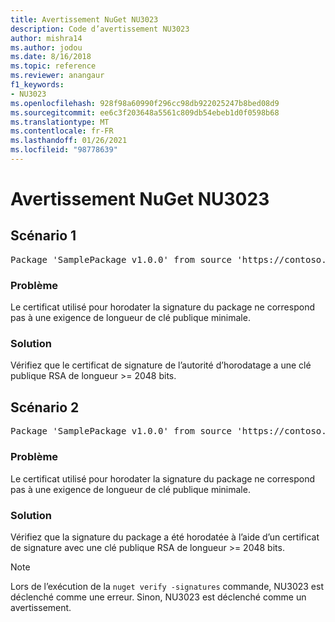 ```yaml
---
title: Avertissement NuGet NU3023
description: Code d’avertissement NU3023
author: mishra14
ms.author: jodou
ms.date: 8/16/2018
ms.topic: reference
ms.reviewer: anangaur
f1_keywords:
- NU3023
ms.openlocfilehash: 928f98a60990f296cc98db922025247b8bed08d9
ms.sourcegitcommit: ee6c3f203648a5561c809db54ebeb1d0f0598b68
ms.translationtype: MT
ms.contentlocale: fr-FR
ms.lasthandoff: 01/26/2021
ms.locfileid: "98778639"
---
```

# <a name="nuget-warning-nu3023"></a>Avertissement NuGet NU3023

## <a name="scenario-1"></a>Scénario 1

<pre>Package 'SamplePackage v1.0.0' from source 'https://contoso.com/index.json': The timestamp certificate does not meet a minimum public key length requirement.</pre>

### <a name="issue"></a>Problème

Le certificat utilisé pour horodater la signature du package ne correspond pas à une exigence de longueur de clé publique minimale.


### <a name="solution"></a>Solution

Vérifiez que le certificat de signature de l’autorité d’horodatage a une clé publique RSA de longueur >= 2048 bits.



## <a name="scenario-2"></a>Scénario 2

<pre>Package 'SamplePackage v1.0.0' from source 'https://contoso.com/index.json': The primary signature's timestamp certificate does not meet a minimum public key length requirement.</pre>

### <a name="issue"></a>Problème

Le certificat utilisé pour horodater la signature du package ne correspond pas à une exigence de longueur de clé publique minimale.


### <a name="solution"></a>Solution

Vérifiez que la signature du package a été horodatée à l’aide d’un certificat de signature avec une clé publique RSA de longueur >= 2048 bits.


> [!Note]
> Lors de l’exécution de la `nuget verify -signatures` commande, NU3023 est déclenché comme une erreur. Sinon, NU3023 est déclenché comme un avertissement.